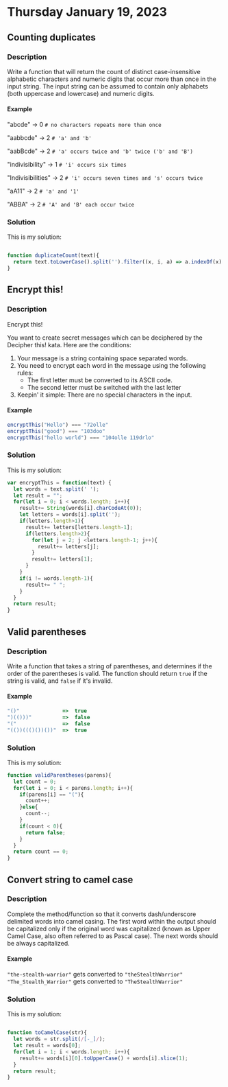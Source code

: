 # Thursday January 19, 2023

## Counting duplicates

### Description

Write a function that will return the count of distinct case-insensitive alphabetic characters and numeric digits that occur more than once in the input string. The input string can be assumed to contain only alphabets (both uppercase and lowercase) and numeric digits.

#### Example

"abcde" -> 0 `# no characters repeats more than once`

"aabbcde" -> 2 `# 'a' and 'b'`

"aabBcde" -> 2 `# 'a' occurs twice and 'b' twice ('b' and 'B')`

"indivisibility" -> 1 `# 'i' occurs six times`

"Indivisibilities" -> 2 `# 'i' occurs seven times and 's' occurs twice`

"aA11" -> 2 `# 'a' and '1'`

"ABBA" -> 2 `# 'A' and 'B' each occur twice`

### Solution

This is my solution:

```JavaScript

function duplicateCount(text){
  return text.toLowerCase().split('').filter((x, i, a) => a.indexOf(x) !== i && a.lastIndexOf(x) === i).length;
}

```

## Encrypt this!

### Description

Encrypt this!

You want to create secret messages which can be deciphered by the Decipher this! kata. Here are the conditions:

1. Your message is a string containing space separated words.
2. You need to encrypt each word in the message using the following rules:
    - The first letter must be converted to its ASCII code.
    - The second letter must be switched with the last letter
3. Keepin' it simple: There are no special characters in the input.

#### Example

```JavaScript
encryptThis("Hello") === "72olle"
encryptThis("good") === "103doo"
encryptThis("hello world") === "104olle 119drlo"
```

### Solution

This is my solution:

```JavaScript
var encryptThis = function(text) {
  let words = text.split(' ');
  let result = "";
  for(let i = 0; i < words.length; i++){
    result+= String(words[i].charCodeAt(0));
    let letters = words[i].split('');
    if(letters.length>1){
      result+= letters[letters.length-1];
      if(letters.length>2){
        for(let j = 2; j <letters.length-1; j++){
          result+= letters[j];
        }
        result+= letters[1];
      }
    }
    if(i != words.length-1){
      result+= " ";
    }
  }
  return result;
}
```

## Valid parentheses

### Description

Write a function that takes a string of parentheses, and determines if the order of the parentheses is valid. The function should return `true` if the string is valid, and `false` if it's invalid.

#### Example

```JavaScript
"()"              =>  true
")(()))"          =>  false
"("               =>  false
"(())((()())())"  =>  true
```

### Solution

This is my solution:

```JavaScript
function validParentheses(parens){
  let count = 0;
  for(let i = 0; i < parens.length; i++){
    if(parens[i] == "("){
      count++;
    }else{
      count--;
    }
    if(count < 0){
      return false;
    }
  }
  return count == 0;
}
```

## Convert string to camel case

### Description

Complete the method/function so that it converts dash/underscore delimited words into camel casing. The first word within the output should be capitalized only if the original word was capitalized (known as Upper Camel Case, also often referred to as Pascal case). The next words should be always capitalized.

#### Example

`"the-stealth-warrior"` gets converted to `"theStealthWarrior"`
`"The_Stealth_Warrior"` gets converted to `"TheStealthWarrior"`

### Solution

This is my solution:

```JavaScript

function toCamelCase(str){
  let words = str.split(/[-_]/);
  let result = words[0];
  for(let i = 1; i < words.length; i++){
    result+= words[i][0].toUpperCase() + words[i].slice(1);
  }
  return result;
}

```